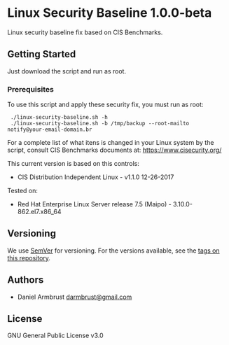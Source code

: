 
# Linux Security Baseline 1.0.0-beta

Linux security baseline fix based on CIS Benchmarks.

## Getting Started

Just download the script and run as root.

### Prerequisites

To use this script and apply these security fix, you must run as root:

```
 ./linux-security-baseline.sh -h
 ./linux-security-baseline.sh -b /tmp/backup --root-mailto notify@your-email-domain.br
```

For a complete list of what itens is changed in your Linux system by the script, consult 
CIS Benchmarks documents at: https://www.cisecurity.org/

This current version is based on this controls:
   + CIS Distribution Independent Linux - v1.1.0 12-26-2017  

Tested on:
   + Red Hat Enterprise Linux Server release 7.5 (Maipo) - 3.10.0-862.el7.x86_64

## Versioning

We use [SemVer](http://semver.org/) for versioning. For the versions available, see the [tags on this repository](https://github.com/daniel-armbrust/linux-security-baseline/tags).

## Authors
* Daniel Armbrust <darmbrust@gmail.com>

## License
GNU General Public License v3.0
